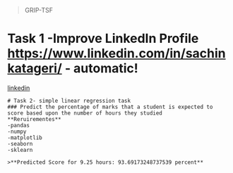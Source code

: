>GRIP-TSF
# Task 1 -Improve LinkedIn Profile https://www.linkedin.com/in/sachinkatageri/ - automatic!
[linkedin](https://www.linkedin.com)

```
# Task 2- simple linear regression task
### Predict the percentage of marks that a student is expected to score based upon the number of hours they studied
**Reruirementes**
-pandas
-numpy
-matplotlib
-seaborn
-sklearn 

>**Predicted Score for 9.25 hours: 93.69173248737539 percent**
